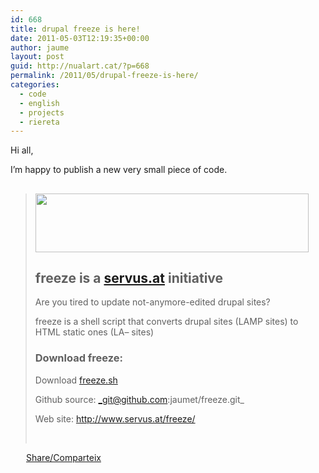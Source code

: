```yaml
---
id: 668
title: drupal freeze is here!
date: 2011-05-03T12:19:35+00:00
author: jaume
layout: post
guid: http://nualart.cat/?p=668
permalink: /2011/05/drupal-freeze-is-here/
categories:
  - code
  - english
  - projects
  - riereta
---
```

Hi all,

I&#8217;m happy to publish a new very small piece of code.

> ## <a href="http://nualart.cat/wp-content/uploads/2011/05/freeze_dia.png" onclick="_gaq.push(['_trackEvent', 'outbound-article', 'http://nualart.cat/wp-content/uploads/2011/05/freeze_dia.png', '']);" ><img class="aligncenter size-medium wp-image-669" title="freeze_dia" src="http://nualart.cat/wp-content/uploads/2011/05/freeze_dia-300x65.png" alt="" width="437" height="94" srcset="http://nualart.cat/wp-content/uploads/2011/05/freeze_dia-300x65.png 300w, http://nualart.cat/wp-content/uploads/2011/05/freeze_dia.png 955w" sizes="(max-width: 437px) 100vw, 437px" /></a>
> 
> ## freeze is a <a href="http://servus.at/" onclick="_gaq.push(['_trackEvent', 'outbound-article', 'http://servus.at/', 'servus.at']);" >servus.at</a> initiative
> 
> Are you tired to update not-anymore-edited drupal sites?
> 
> freeze is a shell script that converts drupal sites (LAMP sites) to HTML static ones (LA&#8211; sites)
> 
> ### Download freeze:
> 
> Download <a href="http://www.servus.at/freeze/freeze-1.0.tar.gz" onclick="_gaq.push(['_trackEvent', 'outbound-article', 'http://www.servus.at/freeze/freeze-1.0.tar.gz', 'freeze.sh']);" >freeze.sh</a>
> 
> Github source: _git@github.com:jaumet/freeze.git_
> 
> Web site: <a href="http://www.servus.at/freeze/" onclick="_gaq.push(['_trackEvent', 'outbound-article', 'http://www.servus.at/freeze/', 'http://www.servus.at/freeze/']);" title="freeze drupal">http://www.servus.at/freeze/</a>
> 
> &nbsp;

<div class="addtoany_share_save_container addtoany_content_bottom">
  <div class="a2a_kit a2a_kit_size_32 addtoany_list a2a_target" id="wpa2a_63">
    <a href="https://www.addtoany.com/share" onclick="_gaq.push(['_trackEvent', 'outbound-article', 'https://www.addtoany.com/share', 'Share/Comparteix']);" class="a2a_dd addtoany_share_save"  style="background:url(http://nualart.cat/wp-content/plugins/add-to-any/share_16_16.png) no-repeat scroll 4px 0px;padding:0 0 0 25px;display:inline-block;height:16px;vertical-align:middle"><span>Share/Comparteix</span></a>
  </div>
</div>